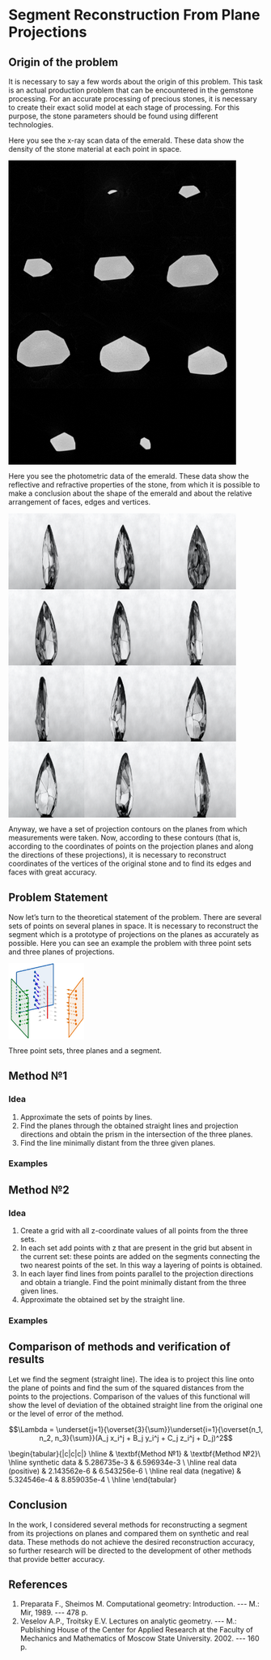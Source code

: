 <h1 align="left">Segment Reconstruction From Plane Projections</h1>

<h2>Origin of the problem</h2>

It is necessary to say a few words about the origin of this problem. This task is an actual production problem that can be encountered in the gemstone processing. For an accurate processing of precious stones, it is necessary to create their exact solid model at each stage of processing. For this purpose, the stone parameters should be found using different technologies.

Here you see the x-ray scan data of the emerald. These data show the density of the stone material at each point in space.

<img align="center" src="https://github.com/vkonov2/Geometry-Projects/blob/630232146f9498147a11eb3fc29c8c9fd458934a/Segment-Reconstruction/images/b1.png" alt="c" width="150" height="150"/><img align="center" src="https://github.com/vkonov2/Geometry-Projects/blob/630232146f9498147a11eb3fc29c8c9fd458934a/Segment-Reconstruction/images/b2.png" alt="c" width="150" height="150"/><img align="center" src="https://github.com/vkonov2/Geometry-Projects/blob/630232146f9498147a11eb3fc29c8c9fd458934a/Segment-Reconstruction/images/b3.png" alt="c" width="150" height="150"/><img align="center" src="https://github.com/vkonov2/Geometry-Projects/blob/630232146f9498147a11eb3fc29c8c9fd458934a/Segment-Reconstruction/images/b4.png" alt="c" width="150" height="150"/><img align="center" src="https://github.com/vkonov2/Geometry-Projects/blob/630232146f9498147a11eb3fc29c8c9fd458934a/Segment-Reconstruction/images/b5.png" alt="c" width="150" height="150"/><img align="center" src="https://github.com/vkonov2/Geometry-Projects/blob/630232146f9498147a11eb3fc29c8c9fd458934a/Segment-Reconstruction/images/b6.png" alt="c" width="150" height="150"/><img align="center" src="https://github.com/vkonov2/Geometry-Projects/blob/630232146f9498147a11eb3fc29c8c9fd458934a/Segment-Reconstruction/images/b7.png" alt="c" width="150" height="150"/><img align="center" src="https://github.com/vkonov2/Geometry-Projects/blob/630232146f9498147a11eb3fc29c8c9fd458934a/Segment-Reconstruction/images/b8.png" alt="c" width="150" height="150"/><img align="center" src="https://github.com/vkonov2/Geometry-Projects/blob/630232146f9498147a11eb3fc29c8c9fd458934a/Segment-Reconstruction/images/b9.png" alt="c" width="150" height="150"/><img align="center" src="https://github.com/vkonov2/Geometry-Projects/blob/630232146f9498147a11eb3fc29c8c9fd458934a/Segment-Reconstruction/images/b10.png" alt="c" width="150" height="150"/><img align="center" src="https://github.com/vkonov2/Geometry-Projects/blob/630232146f9498147a11eb3fc29c8c9fd458934a/Segment-Reconstruction/images/b11.png" alt="c" width="150" height="150"/><img align="center" src="https://github.com/vkonov2/Geometry-Projects/blob/630232146f9498147a11eb3fc29c8c9fd458934a/Segment-Reconstruction/images/b12.png" alt="c" width="150" height="150"/>

Here you see the photometric data of the emerald. These data show the reflective and refractive properties of the stone, from which it is possible to make a conclusion about the shape of the emerald and about the relative arrangement of faces, edges and vertices.

<img align="center" src="https://github.com/vkonov2/Geometry-Projects/blob/630232146f9498147a11eb3fc29c8c9fd458934a/Segment-Reconstruction/images/s1.jpg" alt="c" width="150" height="150"/><img align="center" src="https://github.com/vkonov2/Geometry-Projects/blob/630232146f9498147a11eb3fc29c8c9fd458934a/Segment-Reconstruction/images/s2.jpg" alt="c" width="150" height="150"/><img align="center" src="https://github.com/vkonov2/Geometry-Projects/blob/630232146f9498147a11eb3fc29c8c9fd458934a/Segment-Reconstruction/images/s3.jpg" alt="c" width="150" height="150"/><img align="center" src="https://github.com/vkonov2/Geometry-Projects/blob/630232146f9498147a11eb3fc29c8c9fd458934a/Segment-Reconstruction/images/s4.jpg" alt="c" width="150" height="150"/><img align="center" src="https://github.com/vkonov2/Geometry-Projects/blob/630232146f9498147a11eb3fc29c8c9fd458934a/Segment-Reconstruction/images/s5.jpg" alt="c" width="150" height="150"/><img align="center" src="https://github.com/vkonov2/Geometry-Projects/blob/630232146f9498147a11eb3fc29c8c9fd458934a/Segment-Reconstruction/images/s6.jpg" alt="c" width="150" height="150"/><img align="center" src="https://github.com/vkonov2/Geometry-Projects/blob/630232146f9498147a11eb3fc29c8c9fd458934a/Segment-Reconstruction/images/s7.jpg" alt="c" width="150" height="150"/><img align="center" src="https://github.com/vkonov2/Geometry-Projects/blob/630232146f9498147a11eb3fc29c8c9fd458934a/Segment-Reconstruction/images/s8.jpg" alt="c" width="150" height="150"/><img align="center" src="https://github.com/vkonov2/Geometry-Projects/blob/630232146f9498147a11eb3fc29c8c9fd458934a/Segment-Reconstruction/images/s9.jpg" alt="c" width="150" height="150"/><img align="center" src="https://github.com/vkonov2/Geometry-Projects/blob/630232146f9498147a11eb3fc29c8c9fd458934a/Segment-Reconstruction/images/s10.jpg" alt="c" width="150" height="150"/><img align="center" src="https://github.com/vkonov2/Geometry-Projects/blob/630232146f9498147a11eb3fc29c8c9fd458934a/Segment-Reconstruction/images/s11.jpg" alt="c" width="150" height="150"/><img align="center" src="https://github.com/vkonov2/Geometry-Projects/blob/630232146f9498147a11eb3fc29c8c9fd458934a/Segment-Reconstruction/images/s12.jpg" alt="c" width="150" height="150"/>

Anyway, we have a set of projection contours on the planes from which measurements were taken. Now, according to these contours (that is, according to the coordinates of points on the projection planes and along the directions of these projections), it is necessary to reconstruct coordinates of the vertices of the original stone and to find its edges and faces with great accuracy.

<h2 align="left">Problem Statement</h2>

Now let’s turn to the theoretical statement of the problem. There are several sets of points on several planes in space. It is necessary to reconstruct the segment which is a prototype of projections on the planes as accurately as possible. Here you can see an example the problem with three point sets and three planes of projections.

<img align="center" src="https://github.com/vkonov2/Geometry-Projects/blob/630232146f9498147a11eb3fc29c8c9fd458934a/Segment-Reconstruction/images/10.jpg" alt="c" width="150" height="150"/>

Three point sets, three planes and a segment.

<h2 align="left">Method №1</h2>

<h3 align="left">Idea</h3>

1) Approximate the sets of points by lines.
2) Find the planes through the obtained straight lines and projection directions and obtain the prism in the intersection of the three planes.
3) Find the line minimally distant from the three given planes.




<h3 align="left">Examples</h3>



<h2 align="left">Method №2</h2>

<h3 align="left">Idea</h3>

1) Create a grid with all z-coordinate values of all points from the three sets.
2) In each set add points with z that are present in the grid but absent in the current set: these points are added on the segments connecting the two nearest points of the set. In this way a layering of points is obtained.
3) In each layer find lines from points parallel to the projection directions and obtain a triangle. Find the point minimally distant from the three given lines.
4) Approximate the obtained set by the straight line.



<h3 align="left">Examples</h3>



<h2 align="left">Comparison of methods and verification of results</h2>

Let we find the segment (straight line). The idea is to project this line onto the plane of points and find the sum of the squared distances from the points to the projections. Comparison of the values of this functional will show the level of deviation of the obtained straight line from the original one or the level of error of the method.

$$\Lambda = \underset{j=1}{\overset{3}{\sum}}\underset{i=1}{\overset{n_1, n_2, n_3}{\sum}}(A_j x_i^j + B_j y_i^j + C_j z_i^j + D_j)^2$$

\begin{tabular}{|c|c|c|}
	\hline
	 & \textbf{Method №1} & \textbf{Method №2}\\
	\hline
	synthetic data & 5.286735e-3 & 6.596934e-3 \\
	\hline
	real data (positive) & 2.143562e-6 & 6.543256e-6 \\
	\hline
	real data (negative) & 5.324546e-4 & 8.859035e-4 \\
	\hline
\end{tabular}

<h2 align="left">Conclusion</h2>

In the work, I considered several methods for reconstructing a segment from its projections on planes and compared them on synthetic and real data. These methods do not achieve the desired reconstruction accuracy, so further research will be directed to the development of other methods that provide better accuracy.

<h2 align="left">References</h2>

1) Preparata F., Sheimos M. Computational geometry: Introduction. --- M.: Mir, 1989. --- 478 p.
2) Veselov A.P., Troitsky E.V. Lectures on analytic geometry. --- M.: Publishing House of the Center for Applied Research at the Faculty of Mechanics and Mathematics of Moscow State University. 2002. --- 160 p.
